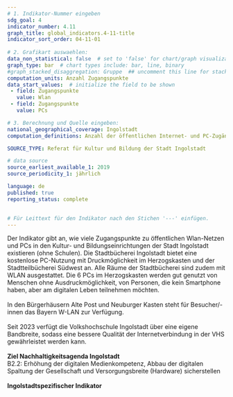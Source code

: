 ```yaml
---
# 1. Indikator-Nummer eingeben 
sdg_goal: 4 
indicator_number: 4.11
graph_title: global_indicators.4-11-title
indicator_sort_order: 04-11-01
 
# 2. Grafikart auswaehlen: 
data_non_statistical: false  # set to 'false' for chart/graph visualization 
graph_type: bar  # chart types include: bar, line, binary 
#graph_stacked_disaggregation: Gruppe  ## uncomment this line for stacked bars. eplace 'Geschlecht' with the field of aggregation. 
computation_units: Anzahl Zugangspunkte
data_start_values:  # initialize the field to be shown  
 - field: Zugangspunkte 
   value: Wlan
 - field: Zugangspunkte 
   value: PCs

# 3. Berechnung und Quelle eingeben: 
national_geographical_coverage: Ingolstadt 
computation_definitions: Anzahl der öffentlichen Internet- und PC-Zugänge in städtischen Kultur- und Bildungseinrichtungen (ohne Schulen)

SOURCE_TYPE: Referat für Kultur und Bildung der Stadt Ingolstadt

# data source  
source_earliest_available_1: 2019
source_periodicity_1: jährlich

language: de   
published: true 
reporting_status: complete
 
 
# Für Leittext für den Indikator nach den Stichen '---' einfügen. 
---
```

Der Indikator gibt an, wie viele Zugangspunkte zu öffentlichen Wlan-Netzen und PCs in den Kultur- und Bildungseinrichtungen der Stadt Ingolstadt existieren (ohne Schulen).
Die Stadtbücherei Ingolstadt bietet eine kostenlose PC-Nutzung mit Druckmöglichkeit im Herzogskasten und der Stadtteilbücherei Südwest an. Alle Räume der Stadtbücherei sind zudem mit WLAN ausgestattet. 
Die 6 PCs im Herzogskasten werden gut genutzt von Menschen ohne Ausdruckmöglichkeit, von Personen, die kein Smartphone haben, aber am digitalen Leben teilnehmen möchten.<br>
<br>
In den Bürgerhäusern Alte Post und Neuburger Kasten steht für Besucher/-innen das Bayern W-LAN zur Verfügung.<br>
<br>
Seit 2023 verfügt die Volkshochschule Ingolstadt über eine eigene Bandbreite, sodass eine bessere Qualität der Internetverbindung in der VHS gewährleistet werden kann.<br>
<br>
<b>Ziel Nachhaltigkeitsagenda Ingolstadt</b><br>
B2.2: Erhöhung der digitalen Medienkompetenz, Abbau der digitalen Spaltung der Gesellschaft und Versorgungsbreite (Hardware) sicherstellen<br>
<br>
<b>Ingolstadtspezifischer Indikator</b><br>
